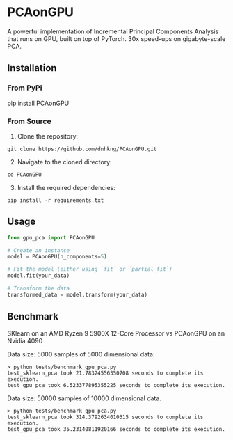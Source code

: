 # PCAonGPU

A powerful implementation of Incremental Principal Components Analysis that runs on GPU, built on top of PyTorch. 30x speed-ups on gigabyte-scale PCA.

## Installation

### From PyPi
pip install PCAonGPU


### From Source
1. Clone the repository:

`git clone https://github.com/dnhkng/PCAonGPU.git`

2. Navigate to the cloned directory:

`cd PCAonGPU`

3. Install the required dependencies:

`pip install -r requirements.txt`

## Usage

```python
from gpu_pca import PCAonGPU

# Create an instance
model = PCAonGPU(n_components=5)

# Fit the model (either using `fit` or `partial_fit`)
model.fit(your_data)

# Transform the data
transformed_data = model.transform(your_data)
```

## Benchmark

SKlearn on an AMD Ryzen 9 5900X 12-Core Processor
 vs PCAonGPU on an Nvidia 4090

Data size: 5000 samples of 5000 dimensional data:
```
> python tests/benchmark_gpu_pca.py 
test_sklearn_pca took 21.78324556350708 seconds to complete its execution.
test_gpu_pca took 6.523377895355225 seconds to complete its execution.
```

Data size: 50000 samples of 10000 dimensional data.
```
> python tests/benchmark_gpu_pca.py 
test_sklearn_pca took 314.3792634010315 seconds to complete its execution.
test_gpu_pca took 35.23140811920166 seconds to complete its execution.
```